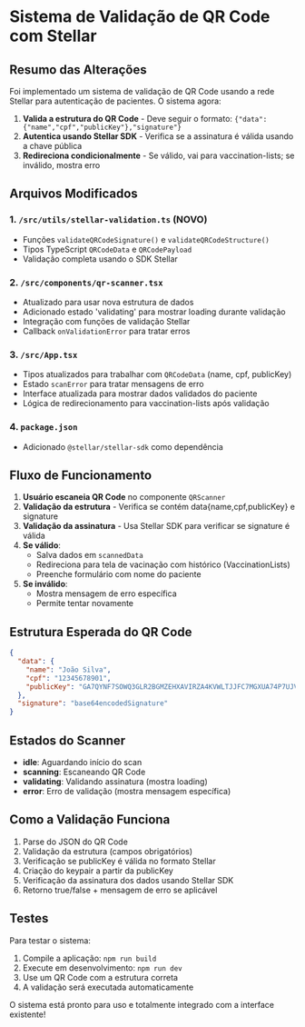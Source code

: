 # Sistema de Validação de QR Code com Stellar

## Resumo das Alterações

Foi implementado um sistema de validação de QR Code usando a rede Stellar para autenticação de pacientes. O sistema agora:

1. **Valida a estrutura do QR Code** - Deve seguir o formato: `{"data":{"name","cpf","publicKey"},"signature"}`
2. **Autentica usando Stellar SDK** - Verifica se a assinatura é válida usando a chave pública
3. **Redireciona condicionalmente** - Se válido, vai para vaccination-lists; se inválido, mostra erro

## Arquivos Modificados

### 1. `/src/utils/stellar-validation.ts` (NOVO)
- Funções `validateQRCodeSignature()` e `validateQRCodeStructure()`
- Tipos TypeScript `QRCodeData` e `QRCodePayload`
- Validação completa usando o SDK Stellar

### 2. `/src/components/qr-scanner.tsx`
- Atualizado para usar nova estrutura de dados
- Adicionado estado 'validating' para mostrar loading durante validação
- Integração com funções de validação Stellar
- Callback `onValidationError` para tratar erros

### 3. `/src/App.tsx`
- Tipos atualizados para trabalhar com `QRCodeData` (name, cpf, publicKey)
- Estado `scanError` para tratar mensagens de erro
- Interface atualizada para mostrar dados validados do paciente
- Lógica de redirecionamento para vaccination-lists após validação

### 4. `package.json`
- Adicionado `@stellar/stellar-sdk` como dependência

## Fluxo de Funcionamento

1. **Usuário escaneia QR Code** no componente `QRScanner`
2. **Validação da estrutura** - Verifica se contém data{name,cpf,publicKey} e signature
3. **Validação da assinatura** - Usa Stellar SDK para verificar se signature é válida
4. **Se válido**: 
   - Salva dados em `scannedData`
   - Redireciona para tela de vacinação com histórico (VaccinationLists)
   - Preenche formulário com nome do paciente
5. **Se inválido**:
   - Mostra mensagem de erro específica
   - Permite tentar novamente

## Estrutura Esperada do QR Code

```json
{
  "data": {
    "name": "João Silva",
    "cpf": "12345678901", 
    "publicKey": "GA7QYNF7SOWQ3GLR2BGMZEHXAVIRZA4KVWLTJJFC7MGXUA74P7UJVSGZ"
  },
  "signature": "base64encodedSignature"
}
```

## Estados do Scanner

- **idle**: Aguardando início do scan
- **scanning**: Escaneando QR Code
- **validating**: Validando assinatura (mostra loading)
- **error**: Erro de validação (mostra mensagem específica)

## Como a Validação Funciona

1. Parse do JSON do QR Code
2. Validação da estrutura (campos obrigatórios)
3. Verificação se publicKey é válida no formato Stellar
4. Criação do keypair a partir da publicKey
5. Verificação da assinatura dos dados usando Stellar SDK
6. Retorno true/false + mensagem de erro se aplicável

## Testes

Para testar o sistema:
1. Compile a aplicação: `npm run build`
2. Execute em desenvolvimento: `npm run dev`
3. Use um QR Code com a estrutura correta
4. A validação será executada automaticamente

O sistema está pronto para uso e totalmente integrado com a interface existente!